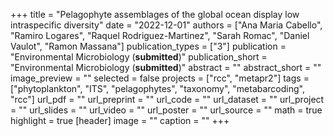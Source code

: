 +++
title = "Pelagophyte assemblages of the global ocean display low intraspecific diversity"
date = "2022-12-01"
authors = ["Ana Maria Cabello", "Ramiro Logares", "Raquel Rodriguez-Martinez", "Sarah Romac", "Daniel Vaulot", "Ramon Massana"]
publication_types = ["3"]
publication = "Environmental Microbiology (**submitted**)"
publication_short = "Environmental Microbiology (**submitted**)"
abstract = ""
abstract_short = ""
image_preview = ""
selected = false
projects = ["rcc", "metapr2"]
tags = ["phytoplankton", "ITS", "pelagophytes", "taxonomy", "metabarcoding", "rcc"]
url_pdf = ""
url_preprint = ""
url_code = ""
url_dataset = ""
url_project = ""
url_slides = ""
url_video = ""
url_poster = ""
url_source = ""
math = true
highlight = true
[header]
image = ""
caption = ""
+++
